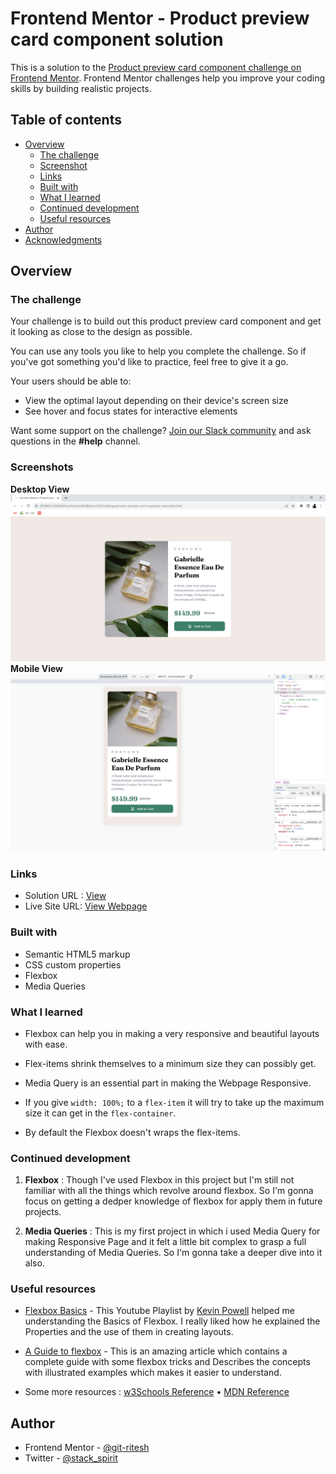 # Frontend Mentor - Product preview card component solution

This is a solution to the [Product preview card component challenge on Frontend Mentor](https://www.frontendmentor.io/challenges/product-preview-card-component-GO7UmttRfa). Frontend Mentor challenges help you improve your coding skills by building realistic projects. 

## Table of contents

- [Overview](#overview)
  - [The challenge](#the-challenge)
  - [Screenshot](#screenshot)
  - [Links](#links)
  - [Built with](#built-with)
  - [What I learned](#what-i-learned)
  - [Continued development](#continued-development)
  - [Useful resources](#useful-resources)
- [Author](#author)
- [Acknowledgments](#acknowledgments)

## Overview

### The challenge

Your challenge is to build out this product preview card component and get it looking as close to the design as possible.

You can use any tools you like to help you complete the challenge. So if you've got something you'd like to practice, feel free to give it a go.

Your users should be able to:

- View the optimal layout depending on their device's screen size
- See hover and focus states for interactive elements

Want some support on the challenge? [Join our Slack community](https://www.frontendmentor.io/slack) and ask questions in the **#help** channel.

### Screenshots

**Desktop View**
![dektop view](design/pc-view.png)
**Mobile View**
![phone view](design/mobile-view.png)

### Links

- Solution URL : [View](https://www.frontendmentor.io/solutions/product-preview-card-component-using-flexbox-SqAqgGGUB_)
- Live Site URL: [View Webpage](https://stackritesh.me/frontendmentor-challenges/product-preview-card-component-main/index.html)

### Built with

- Semantic HTML5 markup
- CSS custom properties
- Flexbox
- Media Queries

### What I learned

- Flexbox can help you in making a very responsive and beautiful layouts with ease. 

- Flex-items shrink themselves to a minimum size they can possibly get. 

- Media Query is an essential part in making the Webpage Responsive. 

- If you give `width: 100%;` to a `flex-item` it will try to take up the maximum size it can get in the `flex-container`. 

- By default the Flexbox doesn't wraps the flex-items. 

### Continued development

1. **Flexbox** : Though I've used Flexbox in this project but I'm still not familiar with all the things which revolve around flexbox. So I'm gonna focus on getting a dedper knowledge of flexbox for apply them in future projects.

2. **Media Queries** : This is my first project in which i used Media Query for making Responsive Page and it felt a little bit complex to grasp a full understanding of Media Queries. So I'm gonna take a deeper dive into it also.

### Useful resources

- [Flexbox Basics](https://youtube.com/playlist?list=PL4-IK0AVhVjMSb9c06AjRlTpvxL3otpUd) - This Youtube Playlist by [Kevin Powell](https://twitter.com/KevinJPowell) helped me understanding the Basics of Flexbox. I really liked how he explained the Properties and the use of them in creating layouts. 

- [A Guide to flexbox](https://css-tricks.com/snippets/css/a-guide-to-flexbox/) - This is an amazing article which contains a complete guide with some flexbox tricks and Describes the concepts with illustrated examples which makes it easier to understand.

- Some more resources : [w3Schools Reference](https://www.w3schools.com/css/css3_flexbox.asp) &bull; [MDN Reference](https://developer.mozilla.org/en-US/docs/Web/CSS/CSS_flexible_box_layout/Basic_concepts_of_flexbox)

## Author
- Frontend Mentor - [@git-ritesh](https://www.frontendmentor.io/profile/git-ritesh)
- Twitter - [@stack_spirit](https://www.twitter.com/stack_spirit)
